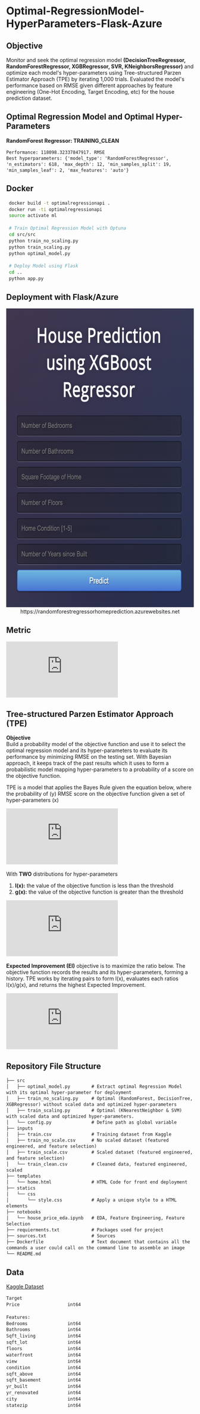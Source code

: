 # Optimal-RegressionModel-HyperParameters-Flask-Azure

## Objective
Monitor and seek the optimal regression model **(DecisionTreeRegressor, RandomForestRegressor, XGBRegressor, SVR, KNeighborsRegressor)** and optimize each model's hyper-parameters using Tree-structured Parzen Estimator Approach (TPE) by iterating 1,000 trials. Evaluated the model's performance based on RMSE given different approaches by feature engineering (One-Hot Encoding, Target Encoding, etc) for the house prediction dataset. 

## Optimal Regression Model and Optimal Hyper-Parameters

**RandomForest Regressor: TRAINING_CLEAN**
```
Performance: 118098.32337847917. RMSE
Best hyperparameters: {'model_type': 'RandomForestRegressor', 'n_estimators': 618, 'max_depth': 12, 'min_samples_split': 19, 'min_samples_leaf': 2, 'max_features': 'auto'}
```

## Docker
```bash
 docker build -t optimalregressionapi .
 docker run -ti optimalregressionapi  
 source activate ml 
 
 # Train Optimal Regression Model with Optuna
 cd src/src
 python train_no_scaling.py
 python train_scaling.py
 python optimal_model.py
 
 # Deploy Model using Flask 
 cd .. 
 python app.py
```

## Deployment with Flask/Azure
<p align="center">
  <img width="600" height="800" src="https://github.com/jf20541/Optimal-RegressionModel-HyperParameters-Flask-Azure/blob/main/inputs/Screen%20Shot%202021-09-14%20at%2012.11.13%20PM.png?raw=true">
  https://randomforestregressorhomeprediction.azurewebsites.net
</p>

## Metric
![](https://latex.codecogs.com/svg.latex?%5Cfn_phv%20%5Clarge%20RMSE%20%3D%20%5Csqrt%7B%5Cfrac%7B%5Csum_%7Bi%3D1%7D%5E%7BN%7D%28Predicted_%7Bi%7D%20-%20Actual_%7Bi%7D%5E%7B%7D%29%5E%7B2%7D%7D%7BN%7D%7D)


## Tree-structured Parzen Estimator Approach (TPE)
**Objective**\
Build a probability model of the objective function and use it to select the optimal regression model and its hyper-parameters to evaluate its performance by minimizing RMSE on the testing set. With Bayesian approach, it keeps track of the past results which it uses to form a probabilistic model mapping hyper-parameters to a probability of a score on the objective function.

TPE is a model that applies the Bayes Rule given the equation below, where the probability of (y) RMSE score on the objective function given a set of hyper-parameters (x)

![](https://latex.codecogs.com/svg.latex?%5Cfn_phv%20%5Clarge%20p%28y%7Cx%29%20%3D%20%5Cfrac%7Bp%28x%7Cy%29*p%28y%29%7D%7Bp%28x%29%7D)


With **TWO** distributions for hyper-parameters
1. **l(x):** the value of the objective function is less than the threshold
2. **g(x):** the value of the objective function is greater than the threshold

![](https://latex.codecogs.com/svg.latex?%5Cfn_phv%20%5Clarge%20p%28x%7Cy%29%20%3D%5Cleft%5C%7B%5Cbegin%7Bmatrix%7D%20%5Cl%28x%29%20%26%20if%5C%3B%20y%20%3C%20y*%5C%5C%20g%28x%29%20%26%20if%5C%3B%20y%20%5Cgeq%20y*%20%5Cend%7Bmatrix%7D%5Cright.)

**Expected Improvement (EI)** objective is to maximize the ratio below. The objective function records the results and its hyper-parameters, forming a history. TPE works by iterating pairs to form l(x), evaluates each ratios l(x)/g(x), and returns the highest Expected Improvement.

![](https://latex.codecogs.com/svg.latex?%5Cfn_phv%20%5Clarge%20EI_%7By*%7D%20%28x%29%20%3D%20arg%20max_%7Bx%5Cepsilon%20%5Cchi%20%7D%20%5Cfrac%7Bl%28x%29%7D%7Bg%28x%29%7D)


## Repository File Structure
    ├── src          
    │   ├── optimal_model.py        # Extract optimal Regression Model with its optimal hyper-parameter for deployment
    │   ├── train_no_scaling.py     # Optimal (RandomForest, DecisionTree, XGBRegressor) without scaled data and optimized hyper-parameters
    │   ├── train_scaling.py        # Optimal (KNearestNeighbor & SVM) with scaled data and optimized hyper-parameters.
    │   └── config.py               # Define path as global variable
    ├── inputs
    │   ├── train.csv               # Training dataset from Kaggle
    │   ├── train_no_scale.csv      # No scaled dataset (featured engineered, and feature selection)
    │   ├── train_scale.csv         # Scaled dataset (featured engineered, and feature selection)
    │   └── train_clean.csv         # Cleaned data, featured engineered, scaled
    ├── templates
    │   └── home.html               # HTML Code for front end deployment
    ├── statics
    │   └── css
    │       └── style.css           # Apply a unique style to a HTML elements
    ├── notebooks
    │   └── house_price_eda.ipynb   # EDA, Feature Engineering, Feature Selection
    ├── requierments.txt            # Packages used for project
    ├── sources.txt                 # Sources
    ├── Dockerfile                  # Text document that contains all the commands a user could call on the command line to assemble an image
    └── README.md

## Data
[Kaggle Dataset](https://www.kaggle.com/anmolkumar/health-insurance-cross-sell-prediction)
```bash
Target  
Price                  int64

Features: 
Bedrooms               int64
Bathrooms              int64
Sqft_living            int64
sqft_lot               int64
floors                 int64
waterfront             int64
view                   int64
condition              int64
sqft_above             int64
sqft_basement          int64
yr_built               int64
yr_renovated           int64
city                   int64
statezip               int64
```
